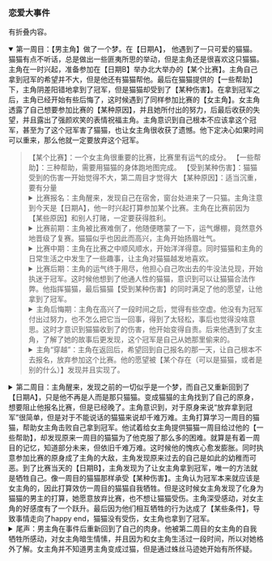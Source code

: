 ### 恋爱大事件
有折叠内容。
<details open><summary>第一周目：【男主角】做了一个梦。在【日期A】， 他遇到了一只可爱的猫猫。猫猫有点不听话，总是做出一些匪夷所思的举动，但是主角还是很喜欢这只猫猫。主角在一时兴起，准备参加在【日期B】举办北大举办的【某个比赛】。主角自己拿到冠军的希望并不大，但是他还有猫猫帮他。最后在猫猫提供的【一些帮助】下，主角阴差阳错地拿到了冠军，但是猫猫却受到了【某种伤害】。在拿到冠军之后，主角已经开始有些后悔了，这时候遇到了同样参加比赛的【女主角】。女主角透露了自己想要参加比赛的【某种原因】，并且她所付出的努力，后最后收获的失望，并且露出了强颜欢笑的表情祝福主角。主角意识到自己根本不应该拿这个冠军，甚至为了这个冠军害了猫猫，也让女主角很收获了遗憾。他下定决心如果时间可以重来，那么他就一定要放弃这个冠军。</summary><blockquote>
【某个比赛】：一个女主角很重要的比赛，比赛里有运气的成分。
【一些帮助】：三种帮助，需要用猫猫的身体跑地图完成。
【受到某种伤害】：猫猫受到的伤害一开始觉得不大，第二周目才觉得大
【某种原因】：适当沉重，要有分量
<details><summary>比赛报名：主角醒来，发现自己在宿舍，窗台处进来了一只猫。主角注意到今天是【日期A】，他一时兴起打算参加某个比赛。主角在比赛前因为【某些原因】和别人打赌，一定要获得胜利。</summary></details>

<details><summary>比赛前期：主角被比赛难倒了，他随便瞎蒙了一下，运气爆棚，竟然意外地晋级了复赛。猫猫似乎也因此而高兴，主角开始扬眉吐气。</summary>
</details>

<details><summary>比赛中期：主角在比赛之中顺风顺水，开始洋洋得意。同时猫猫和主角的日常生活之中发生了一些趣事，让主角对猫猫越发地喜欢。</summary></details>

<details><summary>比赛后期：主角的运气终于用尽，他担心自己吹出去的牛没法兑现，开始执迷于冠军。这时候他想到了他通人性的猫猫，意识到可以让猫猫合法作弊。他指挥猫猫，最后猫猫【受到某种伤害】的同时满足了他的愿望，让他拿到了冠军。</summary>
</details>

<details><summary>主角后悔期：主角在高兴了一段时间之后，觉得有些空虚。他没有为冠军付出过努力，也不怎么把它当一回事，得到了太轻松，事后也觉得没啥意思。这时才意识到猫猫收到了的伤害，他开始变得自责。后来他遇到了女主角，了解了她的故事后更发现，这个冠军是自己从她那里偷来的。</summary></details>

<details><summary>主角“穿越”：主角在返回后，希望回到自己报名的那一天，让自己根本不去报名，放弃参加这个比赛。他的愿望被【某个存在（可以是猫猫，或者是别的什么）】发现并且实现了。</summary>
<blockquote>【某个存在】：设想的是猫猫。一周目的时候猫猫一直在尽量实现主角的愿望，这时候听到男主角想要重来的期望后，决定将男主角的意识承载在自己身上然后进行穿越。在二周目猫猫的意识实际上一直和男主角的意识同时存在。</blockquote>
</details>
</blockquote></details>

</blockquote></details>
<details><summary>第二周目：主角醒来，发现之前的一切似乎是一个梦，而自己又重新回到了【日期A】，只是他不再是人而是那只猫猫。变成猫猫的主角找到了自己的原身，想要阻止他报名比赛，但是已经晚了。主角意识到，对于原身来说“放弃拿到冠军”很简单，但是对于不能说话的猫猫来说却千难万难。主角打算学习一周目的猫猫，帮助女主角击败自己拿到冠军。他试着给女主角提供猫猫一周目给过他的【一些帮助】，却发现原来一周目的猫猫为了他克服了那么多的困难。就算是有着一周目的记忆，知道部分未来，但依旧千难万难。这时候他的愧疚心愈发膨胀。同时执意参加比赛的原身成了主角的大敌，主角发现原来过去的自己是如此的幼稚而可恶。到了比赛当天的【日期B】，主角发现为了让女主角拿到冠军，唯一的方法就是牺牲自己。像一周目的猫猫那样承受【某种伤害】。主角认为冠军本来就应该是女主角的，因此打算效仿一周目的猫猫自我牺牲。但是这时候女主角发现了化身为猫猫的男主的打算，她愿意放弃比赛，也不想让猫猫受伤。主角深受感动，对女主角的好感度有了一个跃升。最后因为他们相互牺牲的行为达成了【某些条件】，导致事情走向了happy end，猫猫没有受伤，女主角也拿到了冠军。</summary><blockquote>
【某些条件】：？？？
<details><summary>比赛报名：主角醒来，发现自己竟然站的回到了【日期A】。但是高兴之余，他发现自己不再是人，而是那只猫猫。他像一周目的猫猫一样找到了主角，想要阻止原身一时兴起参加比赛，但是失败了。猫猫不能说话，本以为很简单的事情却意外地复杂。</summary></details>

<details><summary>比赛前期：猫猫找到了女主角，打算帮助女主角获得胜利。它和女主角发生了一周目发生过的【一些趣事】。主角这才发现，在猫猫的视角来看，这些事件包含了猫猫对主角的爱。主角对一周目猫猫好感度大幅上升。</summary>
<blockquote>【一些趣事】：要可以增加男女主角的感情，同时揭露女主角性格和习惯。
</blockquote></details>

<details><summary>比赛中期：原身在比赛之中顺风顺水，开始洋洋得意。女主角在比赛之中开始受挫，在猫猫的暗中帮助之下才勉强过关。主角意识到一周目里让自己洋洋得意的运气根本不是什么好东西。在他现在的视角来看竟然是如此的可恶。果然所有命运赠送的礼物，早已在暗中标好了价格。</summary></details>

<details><summary>比赛后期：原身的运气终于用尽，但是他不愿意放弃。女主角在比赛后期被不愿意放弃的原身干扰，拿到冠军的可能性也变得渺茫。主角认为如果原身不参赛，女主角可以很顺利地拿到冠军。他意识到唯一可以让事情回到正轨的方法是像一周目的猫猫那样帮助女主角。</summary></details>

<details><summary>相互拯救：主角在学习猫猫的时候，才发现一周目的猫猫到底为自己牺牲了多少。这时候女主角注意到了猫猫的牺牲，不同于一周目的男主角，女主角就算是放弃对她很重要的冠军也不希望猫猫受伤。受到感动的主角突然发现了第三种选择，自己实际上只是寄存在猫猫的身体之中，如果用自己的神念代替猫猫承受【某种伤害】，这样女主角和猫猫就都不用受伤了。猫猫的身体之中会失去主角的意识，变回普通的猫，女主角也可以拿到冠军。主角决定只牺牲自己，帮助一周目帮他良多的猫猫和愿意放弃冠军的女主角，而这正好达成了【某种条件】，进入了happy end。</summary></details>

</blockquote></details>

</blockquote></details>
<details><summary>尾声：男主角在事件后重新回到了自己的肉身。他被第二周目的女主角的自我牺牲所感动，对女主角暗生情愫，并且因为和女主角生活过一段时间，所以对她格外了解。女主角并不知道男主角变成过猫，但是通过蛛丝马迹她开始有所怀疑。</summary><blockquote>
</blockquote></details>
